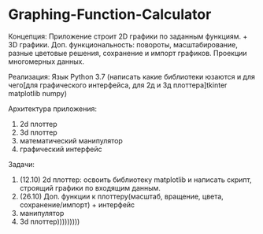 # Graphing-Function-Calculator
Концепция:
Приложение строит 2D графики по заданным функциям. + 3D графики. Доп. функциональность: повороты, масштабирование, разные цветовые решения, сохранение и импорт графиков. Проекции многомерных данных.
    
Реализация:
Язык Python 3.7 (написать какие библиотеки юзаются и для чего[для графического интерфейса, для 2д и 3д плоттера]tkinter matplotlib numpy)
    
Архитектура приложения: 
1. 2d плоттер
2. 3d плоттер
3. математический манипулятор
4. графический интерфейс
  
Задачи:
1) (12.10) 2d плоттер: освоить библиотеку matplotlib и написать скрипт, строящий графики по входящим данным.
2) (26.10) Доп. функции к плоттеру(масштаб, вращение, цвета, сохранение/импорт) + интерфейс
3) манипулятор
4) 3d плоттер)))))))))
